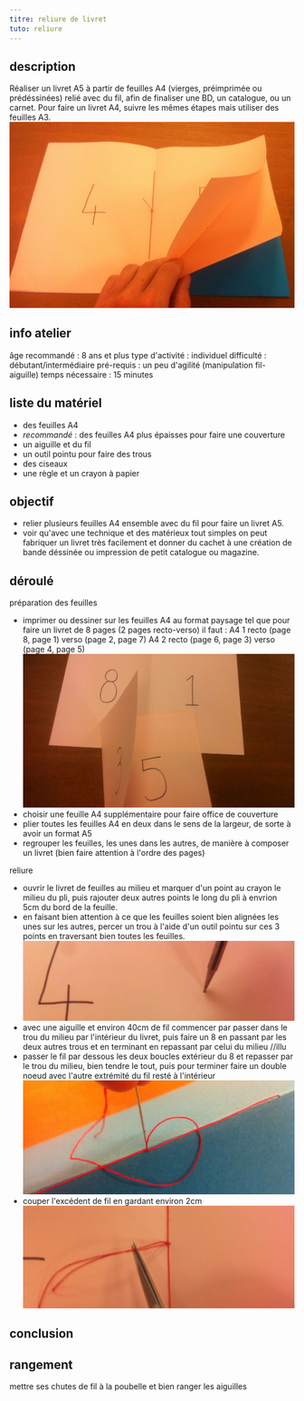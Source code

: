 ```yaml
---
titre: reliure de livret
tuto: reliure
---
```


## description
Réaliser un livret A5 à partir de feuilles A4 (vierges, préimprimée ou prédéssinées) relié avec du fil, afin de finaliser une BD, un catalogue, ou un carnet.
Pour faire un livret A4, suivre les mêmes étapes mais utiliser des feuilles A3.
![--image livret terminé--](img/reliure/noeud_reliure.jpg)

## info atelier
âge recommandé : 8 ans et plus
type d'activité : individuel
difficulté : débutant/intermédiaire
pré-requis : un peu d'agilité (manipulation fil-aiguille)
temps nécessaire : 15 minutes

## liste du matériel
- des feuilles A4
- *recommandé* : des feuilles A4 plus épaisses pour faire une couverture
- un aiguille et du fil
- un outil pointu pour faire des trous
- des ciseaux
- une règle et un crayon à papier

## objectif
- relier plusieurs feuilles A4 ensemble avec du fil pour faire un livret A5.
- voir qu'avec une technique et des matérieux tout simples on peut fabriquer un livret très facilement et donner du cachet à une création de bande déssinée ou impression de petit catalogue ou magazine.

## déroulé
préparation des feuilles
- imprimer ou dessiner sur les feuilles A4 au format paysage tel que pour faire un livret de 8 pages (2 pages recto-verso) il faut :
A4 1
recto (page 8, page 1)
verso (page 2, page 7)
A4 2
recto (page 6, page 3)
verso (page 4, page 5)
![--image organisation des pages--](img/reliure/pages_numeros.jpg)
- choisir une feuille A4 supplémentaire pour faire office de couverture
- plier toutes les feuilles A4 en deux dans le sens de la largeur, de sorte à avoir un format A5
- regrouper les feuilles, les unes dans les autres, de manière à composer un livret (bien faire attention à l'ordre des pages)

reliure
- ouvrir le livret de feuilles au milieu et marquer d'un point au crayon le milieu du pli, puis rajouter deux autres points le long du pli à envrion 5cm du bord de la feuille.
- en faisant bien attention à ce que les feuilles soient bien alignées les unes sur les autres, percer un trou à l'aide d'un outil pointu sur ces 3 points en traversant bien toutes les feuilles.
![--image outil pointu trou--](img/reliure/outil_trou.jpg)
- avec une aiguille et environ 40cm de fil commencer par passer dans le trou du milieu par l'intérieur du livret, puis faire un 8 en passant par les deux autres trous et en terminant en repassant par celui du milieu //illu
- passer le fil par dessous les deux boucles extérieur du 8 et repasser par le trou du milieu, bien tendre le tout, puis pour terminer faire un double noeud avec l'autre extrémité du fil resté à l'intérieur
![--image point du milieu de la reliure--](img/reliure/point_milieu_reliure.jpg)
- couper l'excédent de fil en gardant environ 2cm
![--image coupure du fil--](img/reliure/coupure_fil_reliure.jpg)

## conclusion


## rangement
mettre ses chutes de fil à la poubelle et bien ranger les aiguilles
